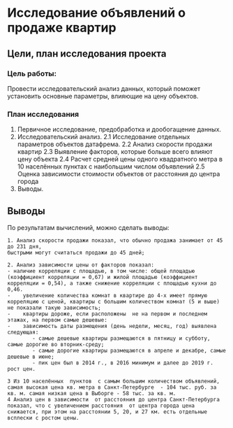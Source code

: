 # Исследование объявлений о продаже квартир

## Цели, план исследования проекта


###  Цель работы:
Провести исследовательский анализ данных, который поможет установить основные параметры, 
влияющие на цену объектов.

### План исследования

1. Первичное исследование, предобработка и дообогащение данных.
2. Исследовательский анализ. 
	2.1 Исследование отдельных параметров объектов датафрема. 
	2.2 Анализ скорости продажи квартир
	2.3 Выявление факторов, которые больше всего влияют цену объекта
	2.4 Расчет средней цены одного квадратного метра в 10 населённых пунктах с наибольшим числом объявлений
	2.5 Оценка зависимости стоимости объектов от расстояния до центра города
3. Выводы.

## Выводы

По результатам вычислений, можно сделать выводы:

    1. Анализ скорости продажи показал, что обычно продажа занимает от 45 до 231 дня, 
    быстрыми могут считаться продажи до 45 дней; 
    
    2. Анализ зависимости цены от факторов показал: 
    - наличие корреляции с площадью, в том числе: общей площадью (коэффициент корреляции = 0,67) и жилой площадью (коэффициент корреляции = 0,54), а также снижение корреляции с площадью кухни до 0,46. 
    -    увеличение количества комнат в квартире до 4-х имеет прямую корреляцию с ценой, квартиры с большим количеством комнат (5 и выше) не показали такую зависимость;
    -    квартиры дороже, если расположены  не на первом и последнем этажах, на первом самые дешевые:
    -    зависимость даты размещения (день недели, месяц, год) выявлена следующая: 
            - самые дешевые квартиры размещаются в пятницу и субботу, самые дорогие во вторник-среду;
            - самые дорогие квартиры размещаются в апреле и декабре, самые дешевые в июне;
            - пик цен был в 2014 г., в 2016 минимум и далее до 2019 г. рост цен.
    
    3 Из 10 населённых  пунктов  с самым большим количеством объявлений, самая высокая цена кв. метра в Санкт-Петербурге  - 104 тыс. руб. за кв. м. самая низкая цена в Выборге - 58 тыс. за кв. м.     
    4 Анализ цен в зависимости  от расстояния до центра Санкт-Петербурга показал, что с увеличением расстояния  от центра города цена снижается, при этом на расстоянии 5, 20, и 27 км. есть отдельные всплески с ростом цены.


